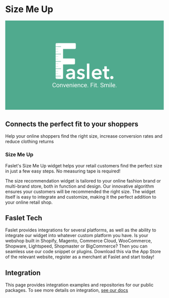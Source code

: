 # Size Me Up 

<img src="./faslet_banner.png" />

## Connects the perfect fit to your shoppers

Help your online shoppers find the right size, increase conversion rates and reduce clothing returns

### Size Me Up
Faslet's Size Me Up widget helps your retail customers find the perfect size in just a few easy steps. No measuring tape is required!

The size recommendation widget is tailored to your online fashion brand or multi-brand store, both in function and design. Our innovative algorithm ensures your customers will be recommended the right size. The widget itself is easy to integrate and customize, making it the perfect addition to your online retail shop. 

## Faslet Tech
Faslet provides integrations for several platforms, as well as the ability to integrate our widget into whatever custom platform you have. Is your webshop built in Shopify, Magento, Commerce Cloud, WooCommerce, Shopware, Lightspeed, Shopmaster or BigCommerce? Then you can seamless use our code snippet or plugins. Download this via the App Store of the relevant website, register as a merchant at Faslet and start today!


## Integration
This page provides integration examples and repositories for our public packages. To see more details on integration, [see our docs](https://docs.faslet.net)

